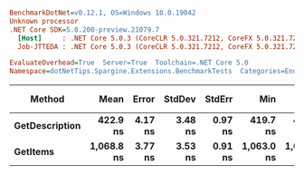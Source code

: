 ``` ini

BenchmarkDotNet=v0.12.1, OS=Windows 10.0.19042
Unknown processor
.NET Core SDK=5.0.200-preview.21079.7
  [Host]     : .NET Core 5.0.3 (CoreCLR 5.0.321.7212, CoreFX 5.0.321.7212), X64 RyuJIT
  Job-JTTEDA : .NET Core 5.0.3 (CoreCLR 5.0.321.7212, CoreFX 5.0.321.7212), X64 RyuJIT

EvaluateOverhead=True  Server=True  Toolchain=.NET Core 5.0  
Namespace=dotNetTips.Spargine.Extensions.BenchmarkTests  Categories=EnumExtensions  

```
|         Method |       Mean |   Error |  StdDev |  StdErr |        Min |         Q1 |     Median |         Q3 |        Max |        Op/s | CI99.9% Margin | Iterations | Kurtosis | MValue | Skewness | Rank | LogicalGroup | Baseline |  Gen 0 | Gen 1 | Gen 2 | Allocated | Code Size |
|--------------- |-----------:|--------:|--------:|--------:|-----------:|-----------:|-----------:|-----------:|-----------:|------------:|---------------:|-----------:|---------:|-------:|---------:|-----:|------------- |--------- |-------:|------:|------:|----------:|----------:|
| **GetDescription** |   **422.9 ns** | **4.17 ns** | **3.48 ns** | **0.97 ns** |   **419.7 ns** |   **421.0 ns** |   **421.6 ns** |   **422.9 ns** |   **431.0 ns** | **2,364,864.6** |       **4.168 ns** |      **13.00** |    **3.520** |  **2.000** |   **1.4017** |    **1** |            ***** |       **No** | **0.0024** |     **-** |     **-** |      **24 B** |     **269 B** |
|       **GetItems** | **1,068.8 ns** | **3.77 ns** | **3.53 ns** | **0.91 ns** | **1,063.0 ns** | **1,066.6 ns** | **1,068.3 ns** | **1,072.1 ns** | **1,073.3 ns** |   **935,622.3** |       **3.770 ns** |      **15.00** |    **1.603** |  **2.000** |  **-0.1243** |    **2** |            ***** |       **No** | **0.0572** |     **-** |     **-** |     **512 B** |     **422 B** |
